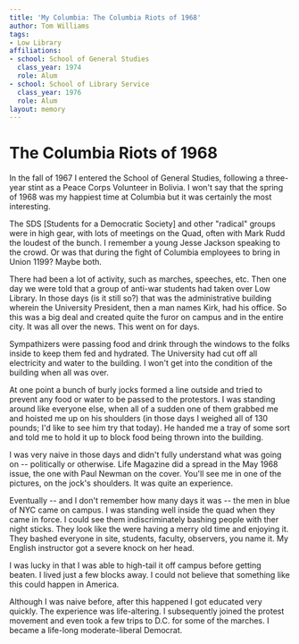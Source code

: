 ```yaml
---
title: 'My Columbia: The Columbia Riots of 1968'
author: Tom Williams
tags:
- Low Library
affiliations:
- school: School of General Studies
  class_year: 1974
  role: Alum
- school: School of Library Service
  class_year: 1976
  role: Alum
layout: memory
---
```


# The Columbia Riots of 1968

In the fall of 1967 I entered the School of General Studies, following a three-year stint as a Peace Corps Volunteer in Bolivia.  I won't say that the spring of 1968 was my happiest time at Columbia but it was certainly the most interesting.

The SDS [Students for a Democratic Society] and other "radical" groups were in high gear, with lots of meetings on the Quad, often with Mark Rudd the loudest of the bunch. I remember a young Jesse Jackson speaking to the crowd.  Or was that during the fight of Columbia employees to bring in Union 1199?  Maybe both.

There had been a lot of activity, such as marches, speeches, etc.  Then one day we were told that a group of anti-war students had taken over Low Library. In those days (is it still so?) that was the administrative building wherein the University President, then a man names Kirk, had his office.  So this was a big deal and created quite the furor on campus and in the entire city.  It was all over the news.  This went on for days.

Sympathizers were passing food and drink through the windows to the folks inside to keep them fed and hydrated.  The University had cut off all electricity and water to the building. I won't get into the condition of the building when all was over.

At one point a bunch of burly jocks formed a line outside and tried to prevent any food or water to be passed to the protestors.  I was standing around like everyone else, when all of a sudden one of them grabbed me and hoisted me up on his shoulders (in those days I weighed all of 130 pounds; I'd like to see him try that today).  He handed me a tray of some sort and told me to hold it up to block food being thrown into the building.

I was very naive in those days and didn't fully understand what was going on -- politically or otherwise.  Life Magazine did a spread in the May 1968 issue, the one with Paul Newman on the cover.  You'll see me in one of the pictures, on the jock's shoulders.  It was quite an experience.

Eventually -- and I don't remember how many days it was -- the men in blue of NYC came on campus.  I was standing well inside the quad when they came in force.  I could see them indiscriminately bashing people with ther night sticks.  They look like the were having a merry old time and enjoying it.  They  bashed everyone in site, students, faculty, observers, you name it.  My English instructor got a severe knock on her head.

I was lucky in that I was able to high-tail it off campus before getting beaten.  I lived just a few blocks away.  I could not believe that something like this could happen in America.

Although I was naive before, after this happened I got educated very quickly.  The experience was life-altering.  I subsequently joined the protest movement and even took a few trips to D.C. for some of the marches.  I became a life-long moderate-liberal Democrat.
